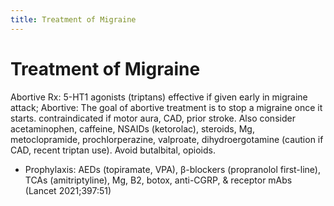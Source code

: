 ```yaml
---
title: Treatment of Migraine
---
```

# Treatment of Migraine

Abortive Rx: 5-HT1 agonists (triptans) effective if given early in migraine attack;
Abortive: The goal of abortive treatment is to stop a migraine once it starts.
contraindicated if motor aura, CAD, prior stroke. Also consider acetaminophen, caffeine, NSAIDs (ketorolac), steroids, Mg, metoclopramide, prochlorperazine, valproate, dihydroergotamine (caution if CAD, recent triptan use). Avoid butalbital, opioids.
* Prophylaxis: AEDs (topiramate, VPA), β-blockers (propranolol first-line), TCAs (amitriptyline), Mg, B2, botox, anti-CGRP, & receptor mAbs (Lancet 2021;397:51)
